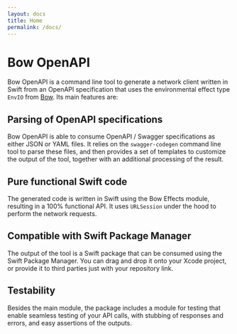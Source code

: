 ```yaml
---
layout: docs
title: Home
permalink: /docs/
---
```


# Bow OpenAPI

Bow OpenAPI is a command line tool to generate a network client written in Swift from an OpenAPI specification that uses the environmental effect type `EnvIO` from [Bow](https://bow-swift.io/). Its main features are:

## Parsing of OpenAPI specifications

Bow OpenAPI is able to consume OpenAPI / Swagger specifications as either JSON or YAML files. It relies on the `swagger-codegen` command line tool to parse these files, and then provides a set of templates to customize the output of the tool, together with an additional processing of the result.

## Pure functional Swift code

The generated code is written in Swift using the Bow Effects module, resulting in a 100% functional API. It uses `URLSession` under the hood to perform the network requests.

## Compatible with Swift Package Manager

The output of the tool is a Swift package that can be consumed using the Swift Package Manager. You can drag and drop it onto your Xcode project, or provide it to third parties just with your repository link.

## Testability

Besides the main module, the package includes a module for testing that enable seamless testing of your API calls, with stubbing of responses and errors, and easy assertions of the outputs. 

